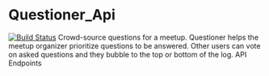 # Questioner_Api
[![Build Status](https://travis-ci.org/pkimotho/Questioner_Api.svg?branch=master)](https://travis-ci.org/pkimotho/Questioner_Api)
Crowd-source questions for a meetup. Questioner helps the meetup organizer prioritize questions to be answered. Other users can vote on asked questions and they bubble to the top or bottom of the log.
API Endpoints